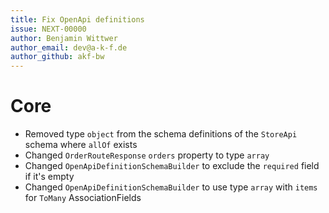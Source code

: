 ```yaml
---
title: Fix OpenApi definitions
issue: NEXT-00000
author: Benjamin Wittwer
author_email: dev@a-k-f.de
author_github: akf-bw
---
```

# Core
* Removed type `object` from the schema definitions of the `StoreApi` schema where `allOf` exists
* Changed `OrderRouteResponse` `orders` property to type `array`
* Changed `OpenApiDefinitionSchemaBuilder` to exclude the `required` field if it's empty
* Changed `OpenApiDefinitionSchemaBuilder` to use type `array` with `items` for `ToMany` AssociationFields
